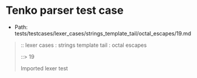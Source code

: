 # Tenko parser test case

- Path: tests/testcases/lexer_cases/strings_template_tail/octal_escapes/19.md

> :: lexer cases : strings template tail : octal escapes
>
> ::> 19
>
> Imported lexer test
>
> <template tail> octal escape unclosed string

## FAIL

## Input

`````js
`${"-->"}\3
`````

## Output

_Note: the whole output block is auto-generated. Manual changes will be overwritten!_

Below follow outputs in four parsing modes: sloppy mode, strict mode script goal, module goal, web compat mode (always sloppy).

Note that the output parts are auto-generated by the test runner to reflect actual result.

### Sloppy mode

Parsed with script goal and as if the code did not start with strict mode header.

`````
throws: Lexer error!
    Unclosed template literal

`${"-->"}\3
        ^------- error
`````

### Strict mode

Parsed with script goal but as if it was starting with `"use strict"` at the top.

_Output same as sloppy mode._

### Module goal

Parsed with the module goal.

_Output same as sloppy mode._

### Web compat mode

Parsed in sloppy script mode but with the web compat flag enabled.

_Output same as sloppy mode._
